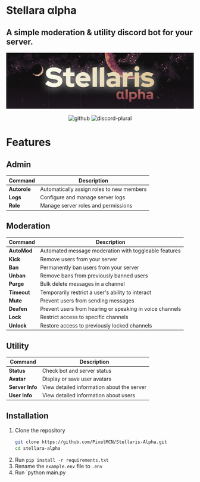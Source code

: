 # **Stellara αlpha**
## A simple moderation & utility discord bot for your server.

![banner](https://raw.githubusercontent.com/PixelMCN/Stellaris-Alpha/refs/heads/main/assets/banner.png "banner")

<div align="center">
  <img src="https://cdn.jsdelivr.net/npm/@intergrav/devins-badges@3/assets/compact/available/github_46h.png" alt="github">
  <img src="https://cdn.jsdelivr.net/npm/@intergrav/devins-badges@3/assets/compact/social/discord-plural_46h.png" alt="discord-plural">
</div>

# Features
## Admin
| Command | Description |
|---------|-------------|
| **Autorole** | Automatically assign roles to new members |
| **Logs** | Configure and manage server logs |
| **Role** | Manage server roles and permissions |

## Moderation
| Command | Description |
|---------|-------------|
| **AutoMod** | Automated message moderation with toggleable features |
| **Kick** | Remove users from your server |
| **Ban** | Permanently ban users from your server |
| **Unban** | Remove bans from previously banned users |
| **Purge** | Bulk delete messages in a channel |
| **Timeout** | Temporarily restrict a user's ability to interact |
| **Mute** | Prevent users from sending messages |
| **Deafen** | Prevent users from hearing or speaking in voice channels |
| **Lock** | Restrict access to specific channels |
| **Unlock** | Restore access to previously locked channels |

## Utility
| Command | Description |
|---------|-------------|
| **Status** | Check bot and server status |
| **Avatar** | Display or save user avatars |
| **Server Info** | View detailed information about the server |
| **User Info** | View detailed information about users |

## Installation
1. Clone the repository
   ```bash
   git clone https://github.com/PixelMCN/Stellaris-Alpha.git
   cd stellara-alpha
   ```
2. Run `pip install -r requirements.txt`
3. Rename the `example.env` file to `.env`
4. Run `python main.py

